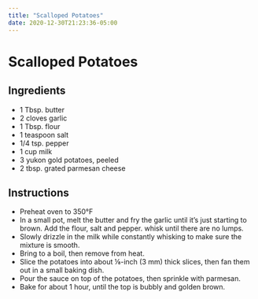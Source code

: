 ```yaml
---
title: "Scalloped Potatoes"
date: 2020-12-30T21:23:36-05:00
---
```


# Scalloped Potatoes

## Ingredients

- 1 Tbsp. butter
- 2 cloves garlic
- 1 Tbsp. flour
- 1 teaspoon salt
- 1/4 tsp. pepper
- 1 cup milk
- 3 yukon gold potatoes, peeled
- 2 tbsp. grated parmesan cheese

## Instructions

- Preheat oven to 350&deg;F
- In a small pot, melt the butter and fry the garlic until it’s just starting to brown. Add the flour, salt and pepper. whisk until there are no lumps.
- Slowly drizzle in the milk while constantly whisking to make sure the mixture is smooth.
- Bring to a boil, then remove from heat.
- Slice the potatoes into about ⅛-inch (3 mm) thick slices, then fan them out in a small baking dish.
- Pour the sauce on top of the potatoes, then sprinkle with parmesan.
- Bake for about 1 hour, until the top is bubbly and golden brown.